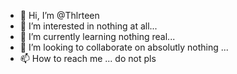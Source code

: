 - 👋 Hi, I’m @Thlrteen
- 👀 I’m interested in nothing at all...
- 🌱 I’m currently learning nothing real...
- 💞️ I’m looking to collaborate on absolutly nothing ...
- 📫 How to reach me ... do not pls
<!---
Thlrteen/Thlrteen is a ✨ special ✨ repository because its `README.md` (this file) appears on your GitHub profile.
You can click the Preview link to take a look at your changes.
--->
